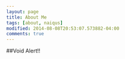 ```yaml
---
layout: page
title: About Me
tags: [about, naiqus]
modified: 2014-08-08T20:53:07.573882-04:00
comments: true
---
```

##Void Alert!!
